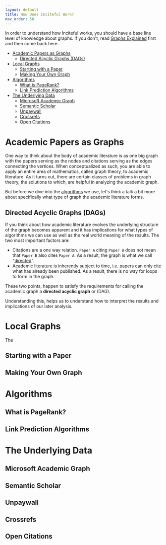 ```yaml
---
layout: default
title: How Does Inciteful Work?
nav_order: 50
---
```


In order to understand how Inciteful works, you should have a base line level of knowledge about graphs.  If you don't, read [Graphs Explained](graphs-explained.md) first and then come back here. 

- [Academic Papers as Graphs](#academic-papers-as-graphs)
  - [Directed Acyclic Graphs (DAGs)](#directed-acyclic-graphs-dags)
- [Local Graphs](#local-graphs)
  - [Starting with a Paper](#starting-with-a-paper)
  - [Making Your Own Graph](#making-your-own-graph)
- [Algorithms](#algorithms)
  - [What is PageRank?](#what-is-pagerank)
  - [Link Prediction Algorithms](#link-prediction-algorithms)
- [The Underlying Data](#the-underlying-data)
  - [Microsoft Academic Graph](#microsoft-academic-graph)
  - [Semantic Scholar](#semantic-scholar)
  - [Unpaywall](#unpaywall)
  - [Crossrefs](#crossrefs)
  - [Open Citations](#open-citations)


# Academic Papers as Graphs
One way to think about the body of academic literature is as one big graph with the papers serving as the nodes and citations serving as the edges connecting the vertices.  When conceptualized as such, you are able to apply an entire area of mathematics, called graph theory, to academic literature.  As it turns out, there are certain classes of problems in graph theory, the solutions to which, are helpful in analyzing the academic graph.  

But before we dive into the [algorithms](#algorithms) we use, let's think a talk a bit more about specifically what type of graph the academic literature forms.  

## Directed Acyclic Graphs (DAGs)
If you think about how academic literature evolves the underlying structure of the graph becomes apparent and it has implications for what types of algorithms we can use as well as the real world meaning of the results.  The two most important factors are:

* Citations are a one way relation.  `Paper A` citing `Paper B` does not mean that `Paper B` also cites `Paper A`.  As a result, the graph is what we call "[directed](graphs-explained#directed-vs-undirected)".
* Academic literature is inherently subject to time, i.e. papers can only cite what has already been published.  As a result, there is no way for loops to form in the graph. 

These two points, happen to satisfy the requirements for calling the academic graph a **directed acyclic graph** or (DAG).

Understanding this, helps us to understand how to interpret the results and implications of our later analysis. 

# Local Graphs
The 

## Starting with a Paper

## Making Your Own Graph

# Algorithms

## What is PageRank? 

## Link Prediction Algorithms

# The Underlying Data

## Microsoft Academic Graph 

## Semantic Scholar

## Unpaywall

## Crossrefs

## Open Citations